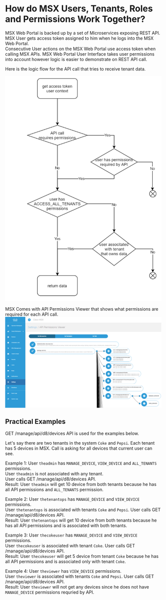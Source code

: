 # How do MSX Users, Tenants, Roles and Permissions Work Together?

MSX Web Portal is backed up by a set of Microservices exposing REST API.  
MSX User gets access token assigned to him when he logs into the MSX Web Portal.  
Consecutive User actions on the MSX Web Portal use access token when calling MSX APIs. MSX Web Portal User Interface takes user permissions into account however logic is easier to demonstrate on REST API call.

Here is the logic flow for the API call that tries to receive tenant data.

![](images/permissions-flow.png)

MSX Comes with API Permissions Viewer that shows what permissions are required for each API call.  
![](images/permissions-viewer.png)

## Practical Examples

GET /manage/api/d8/devices API is used for the examples below.

Let's say there are two tenants in the system `Coke` and `Pepsi`. Each tenant has 5 devices in MSX. Call is asking for all devices that current user can see.

Example 1: User `theadmin` has `MANAGE_DEVICE`, `VIEW_DEVICE` and `ALL_TENANTS` permissions.  
User `theadmin` is not associated with any tenant.  
User calls GET /manage/api/d8/devices API.  
Result: User `theadmin` will get 10 device from both tenants because he has all API permissions and `ALL_TENANTS` permission.

Example 2: User `thetenantops` has `MANAGE_DEVICE` and `VIEW_DEVICE` permissions.  
User `thetenantops` is associated with tenants `Coke` and `Pepsi`.
User calls GET /manage/api/d8/devices API.  
Result: User `thetenantops` will get 10 device from both tenants because he has all API permissions and is associated with both tenants.

Example 3: User `thecokeuser` has `MANAGE_DEVICE` and `VIEW_DEVICE` permissions.  
User `thecokeuser` is associated with tenant `Coke`.
User calls GET /manage/api/d8/devices API.  
Result: User `thecokeuser` will get 5 device from tenant `Coke` because he has all API permissions and is associated only with tenant `Coke`.

Example 4: User `theviewer` has `VIEW_DEVICE` permissions.  
User `theviewer` is associated with tenants `Coke` and `Pepsi`.
User calls GET /manage/api/d8/devices API.  
Result: User `theviewer` will not get any devices since he does not have `MANAGE_DEVICE` permissions requried by API.




